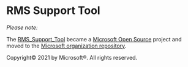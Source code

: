 # RMS Support Tool

*Please note:*

The [RMS_Support_Tool](https://aka.ms/rms_support_tool) became a [Microsoft Open Source](https://opensource.microsoft.com) project and moved to the [Microsoft organization repository](https://github.com/microsoft/RMS_Support_Tool).

Copyright© 2021 by Microsoft®. All rights reserved.
